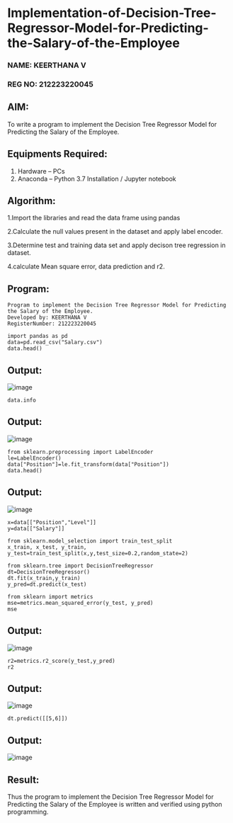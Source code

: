 # Implementation-of-Decision-Tree-Regressor-Model-for-Predicting-the-Salary-of-the-Employee
### NAME: KEERTHANA V
### REG NO: 212223220045

## AIM:
To write a program to implement the Decision Tree Regressor Model for Predicting the Salary of the Employee.

## Equipments Required:
1. Hardware – PCs
2. Anaconda – Python 3.7 Installation / Jupyter notebook

## Algorithm:
1.Import the libraries and read the data frame using pandas

2.Calculate the null values present in the dataset and apply label encoder.

3.Determine test and training data set and apply decison tree regression in dataset.

4.calculate Mean square error, data prediction and r2. 
 

## Program:
```
Program to implement the Decision Tree Regressor Model for Predicting the Salary of the Employee.
Developed by: KEERTHANA V
RegisterNumber: 212223220045
```
```
import pandas as pd
data=pd.read_csv("Salary.csv")
data.head()
```
## Output:
![image](https://github.com/user-attachments/assets/5f4a444a-c208-4b4f-b131-811029c5ed73)

```
data.info
```
## Output:
![image](https://github.com/user-attachments/assets/83142d74-3ce8-4089-8f80-3966d3b150aa)
```
from sklearn.preprocessing import LabelEncoder
le=LabelEncoder()
data["Position"]=le.fit_transform(data["Position"])
data.head()
```
## Output:
![image](https://github.com/user-attachments/assets/d82d5d7d-37e4-4272-a47a-52c2653994c9)

```
x=data[["Position","Level"]]
y=data[["Salary"]]
```
```
from sklearn.model_selection import train_test_split
x_train, x_test, y_train, y_test=train_test_split(x,y,test_size=0.2,random_state=2)
```
```
from sklearn.tree import DecisionTreeRegressor
dt=DecisionTreeRegressor()
dt.fit(x_train,y_train)
y_pred=dt.predict(x_test)
```
```
from sklearn import metrics
mse=metrics.mean_squared_error(y_test, y_pred)
mse
```
## Output:
![image](https://github.com/user-attachments/assets/aec77c9d-89da-4d01-ba29-2fd247f6da74)
```
r2=metrics.r2_score(y_test,y_pred)
r2
```
## Output:
![image](https://github.com/user-attachments/assets/287b45c3-6db1-43fe-a73e-e765766434f2)
```
dt.predict([[5,6]])
```
## Output:
![image](https://github.com/user-attachments/assets/5e2cc940-3abe-4503-a3d8-7fb83cbe1b06)

## Result:
Thus the program to implement the Decision Tree Regressor Model for Predicting the Salary of the Employee is written and verified using python programming.
